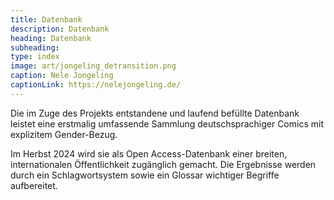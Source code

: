```yaml
---
title: Datenbank
description: Datenbank
heading: Datenbank
subheading: 
type: index
image: art/jongeling_detransition.png
caption: Nele Jongeling
captionLink: https://nelejongeling.de/
---
```


Die im Zuge des Projekts entstandene und laufend befüllte Datenbank leistet eine erstmalig umfassende Sammlung deutschsprachiger Comics mit explizitem Gender-Bezug. 

<!--more-->

Im Herbst 2024 wird sie als Open Access-Datenbank einer breiten, internationalen Öffentlichkeit zugänglich gemacht. Die Ergebnisse werden durch  ein Schlagwortsystem sowie ein Glossar wichtiger Begriffe aufbereitet.
